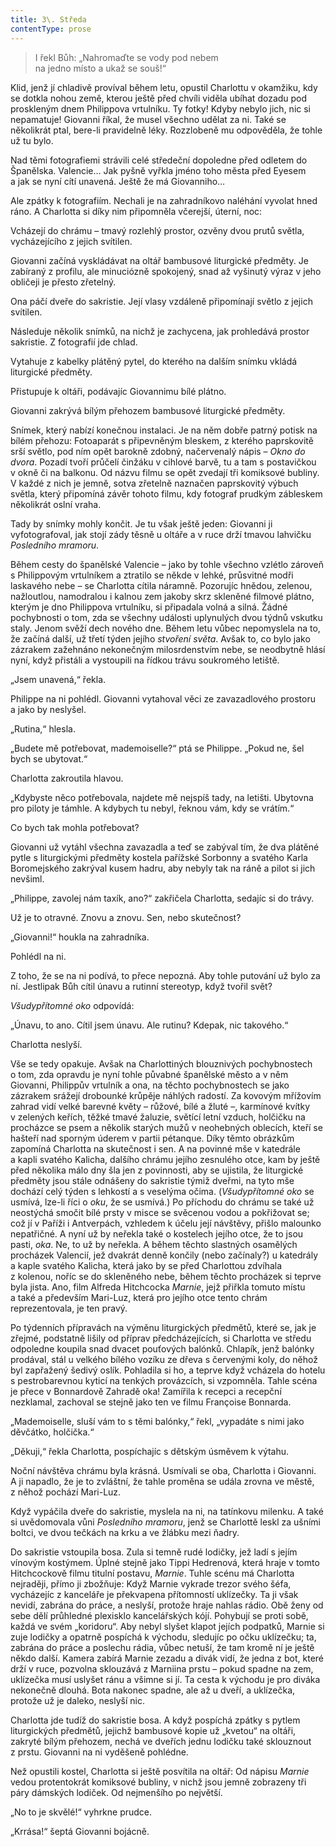```yaml
---
title: 3\. Středa
contentType: prose
---
```


<section>

> I řekl Bůh: „Nahromaďte se vody pod nebem  
> na jedno místo a ukaž se souš!“

</section>

<section>

Klid, jenž jí chladivě províval během letu, opustil Charlottu v okamžiku, kdy se dotkla nohou země, kterou ještě před chvíli viděla ubíhat dozadu pod proskleným dnem Philippova vrtulníku. Ty fotky! Kdyby nebylo jich, nic si nepamatuje! Giovanni říkal, že musel všechno udělat za ni. Také se několikrát ptal, bere-li pravidelně léky. Rozzlobeně mu odpověděla, že tohle už tu bylo.

Nad těmi fotografiemi strávili celé středeční dopoledne před odletem do Španělska. Valencie… Jak pyšně vyřkla jméno toho města před Eyesem a jak se nyní cítí unavená. Ještě že má Giovanniho…

Ale zpátky k fotografiím. Nechali je na zahradníkovo naléhání vyvolat hned ráno. A Charlotta si díky nim připomněla včerejší, úterní, noc:

Vcházejí do chrámu – tmavý rozlehlý prostor, ozvěny dvou prutů světla, vycházejícího z jejich svítilen.

Giovanni začíná vyskládávat na oltář bambusové liturgické předměty. Je zabíraný z profilu, ale minuciózně spokojený, snad až vyšinutý výraz v jeho obličeji je přesto zřetelný.

Ona páčí dveře do sakristie. Její vlasy vzdáleně připomínají světlo z jejich svítilen.

Následuje několik snímků, na nichž je zachycena, jak prohledává prostor sakristie. Z fotografií jde chlad.

Vytahuje z kabelky plátěný pytel, do kterého na dalším snímku vkládá liturgické předměty.

Přistupuje k oltáři, podávajíc Giovannimu bílé plátno.

Giovanni zakrývá bílým přehozem bambusové liturgické předměty.

Snímek, který nabízí konečnou instalaci. Je na něm dobře patrný potisk na bílém přehozu: Fotoaparát s připevněným bleskem, z kterého paprskovitě srší světlo, pod ním opět barokně zdobný, načervenalý nápis – _Okno do dvora_. Pozadí tvoří průčelí činžáku v cihlové barvě, tu a tam s postavičkou v okně či na balkonu. Od názvu filmu se opět zvedají tři komiksové bubliny. V každé z nich je jemně, sotva zřetelně naznačen paprskovitý výbuch světla, který připomíná závěr tohoto filmu, kdy fotograf prudkým zábleskem několikrát oslní vraha.

Tady by snímky mohly končit. Je tu však ještě jeden: Giovanni ji vyfotografoval, jak stojí zády těsně u oltáře a v ruce drží tmavou lahvičku _Posledního mramoru_.

</section>

<section>

Během cesty do španělské Valencie – jako by tohle všechno vzlétlo zároveň s Philippovým vrtulníkem a ztratilo se někde v lehké, průsvitné modři laskavého nebe – se Charlotta cítila náramně. Pozorujíc hnědou, zelenou, nažloutlou, namodralou i kalnou zem jakoby skrz skleněné filmové plátno, kterým je dno Philippova vrtulníku, si připadala volná a silná. Žádné pochybnosti o tom, zda se všechny události uplynulých dvou týdnů vskutku staly. Jenom svěží dech nového dne. Během letu vůbec nepomyslela na to, že začíná další, už třetí týden jejího _stvoření světa_. Avšak to, co bylo jako zázrakem zažehnáno nekonečným milosrdenstvím nebe, se neodbytně hlásí nyní, když přistáli a vystoupili na řídkou trávu soukromého letiště.

„Jsem unavená,“ řekla.

Philippe na ni pohlédl. Giovanni vytahoval věci ze zavazadlového prostoru a jako by neslyšel.

„Rutina,“ hlesla.

„Budete mě potřebovat, mademoiselle?“ ptá se Philippe. „Pokud ne, šel bych se ubytovat.“

Charlotta zakroutila hlavou.

„Kdybyste něco potřebovala, najdete mě nejspíš tady, na letišti. Ubytovna pro piloty je támhle. A kdybych tu nebyl, řeknou vám, kdy se vrátím.“

Co bych tak mohla potřebovat?

Giovanni už vytáhl všechna zavazadla a teď se zabýval tím, že dva plátěné pytle s liturgickými předměty kostela pařížské Sorbonny a svatého Karla Boromejského zakrýval kusem hadru, aby nebyly tak na ráně a pilot si jich nevšiml.

„Philippe, zavolej nám taxík, ano?“ zakřičela Charlotta, sedajíc si do trávy.

Už je to otravné. Znovu a znovu. Sen, nebo skutečnost?

„Giovanni!“ houkla na zahradníka.

Pohlédl na ni.

Z toho, že se na ni podívá, to přece nepozná. Aby tohle putování už bylo za ní. Jestlipak Bůh cítil únavu a rutinní stereotyp, když tvořil svět?

_Všudypřítomné oko_ odpovídá:

„Únavu, to ano. Cítil jsem únavu. Ale rutinu? Kdepak, nic takového.“

Charlotta neslyší.

</section>

<section>

Vše se tedy opakuje. Avšak na Charlottiných blouznivých pochybnostech o tom, zda opravdu je nyní tohle půvabné španělské město a v něm Giovanni, Philippův vrtulník a ona, na těchto pochybnostech se jako zázrakem srážejí drobounké krůpěje náhlých radostí. Za kovovým mřížovím zahrad vidí velké barevné květy – růžové, bílé a žluté –, karmínové kvítky v zelených keřích, těžké tmavé žaluzie, světící letní vzduch, holčičku na procházce se psem a několik starých mužů v neohebných oblecích, kteří se hašteří nad sporným úderem v partii pétanque. Díky těmto obrázkům zapomíná Charlotta na skutečnost i sen. A na povinné mše v katedrále a kapli svatého Kalicha, dalšího chrámu jejího zesnulého otce, kam by ještě před několika málo dny šla jen z povinnosti, aby se ujistila, že liturgické předměty jsou stále odnášeny do sakristie týmiž dveřmi, na tyto mše dochází celý týden s lehkostí a s veselýma očima. (_Všudypřítomné oko_ se usmívá, lze-li říci o _oku_, že se usmívá.) Po příchodu do chrámu se také už neostýchá smočit bílé prsty v misce se svěcenou vodou a pokřižovat se; což jí v Paříži i Antverpách, vzhledem k účelu její návštěvy, přišlo malounko nepatřičné. A nyní už by neřekla také o kostelech jejího otce, že to jsou pasti, _oka_. Ne, to už by neřekla. A během těchto slastných osamělých procházek Valencií, jež dvakrát denně končily (nebo začínaly?) u katedrály a kaple svatého Kalicha, která jako by se před Charlottou zdvíhala z kolenou, noříc se do skleněného nebe, během těchto procházek si teprve byla jista. Ano, film Alfreda Hitchcocka _Marnie_, jejž přiřkla tomuto místu a také a především Mari-Luz, která pro jejího otce tento chrám reprezentovala, je ten pravý.

Po týdenních přípravách na výměnu liturgických předmětů, které se, jak je zřejmé, podstatně lišily od příprav předcházejících, si Charlotta ve středu odpoledne koupila snad dvacet pouťových balónků. Chlapík, jenž balónky prodával, stál u velkého bílého vozíku ze dřeva s červenými koly, do něhož byl zapřažený šedivý oslík. Pohladila si ho, a teprve když vcházela do hotelu s pestrobarevnou kyticí na tenkých provázcích, si vzpomněla. Tahle scéna je přece v Bonnardově Zahradě oka! Zamířila k recepci a recepční nezklamal, zachoval se stejně jako ten ve filmu Françoise Bonnarda.

„Mademoiselle, sluší vám to s těmi balónky,“ řekl, „vypadáte s nimi jako děvčátko, holčička.“

„Děkuji,“ řekla Charlotta, pospíchajíc s dětským úsměvem k výtahu.

Noční návštěva chrámu byla krásná. Usmívali se oba, Charlotta i Giovanni. A ji napadlo, že je to zvláštní, že tahle proměna se udála zrovna ve městě, z něhož pochází Mari-Luz.

Když vypáčila dveře do sakristie, myslela na ni, na tatínkovu milenku. A také si uvědomovala vůni _Posledního mramoru_, jenž se Charlottě leskl za ušními boltci, ve dvou tečkách na krku a ve žlábku mezi ňadry.

Do sakristie vstoupila bosa. Zula si temně rudé lodičky, jež ladí s jejím vínovým kostýmem. Úplné stejně jako Tippi Hedrenová, která hraje v tomto Hitchcockově filmu titulní postavu, _Marnie_. Tuhle scénu má Charlotta nejraději, přímo ji zbožňuje: Když Marnie vykrade trezor svého šéfa, vycházejíc z kanceláře je překvapena přítomností uklízečky. Ta ji však nevidí, zabrána do práce, a neslyší, protože hraje nahlas rádio. Obě ženy od sebe dělí průhledné plexisklo kancelářských kójí. Pohybují se proti sobě, každá ve svém „koridoru“. Aby nebyl slyšet klapot jejích podpatků, Marnie si zuje lodičky a opatrně pospíchá k východu, sledujíc po očku uklízečku; ta, zabrána do práce a poslechu rádia, vůbec netuší, že tam kromě ní je ještě někdo další. Kamera zabírá Marnie zezadu a divák vidí, že jedna z bot, které drží v ruce, pozvolna sklouzává z Marniina prstu – pokud spadne na zem, uklízečka musí uslyšet ránu a všimne si jí. Ta cesta k východu je pro diváka nekonečně dlouhá. Bota nakonec spadne, ale až u dveří, a uklízečka, protože už je daleko, neslyší nic.

Charlotta jde tudíž do sakristie bosa. A když pospíchá zpátky s pytlem liturgických předmětů, jejichž bambusové kopie už „kvetou“ na oltáři, zakryté bílým přehozem, nechá ve dveřích jednu lodičku také sklouznout z prstu. Giovanni na ni vyděšeně pohlédne.

Než opustili kostel, Charlotta si ještě posvítila na oltář: Od nápisu _Marnie_ vedou protentokrát komiksové bubliny, v nichž jsou jemně zobrazeny tři páry dámských lodiček. Od nejmenšího po největší.

„No to je skvělé!“ vyhrkne prudce.

„Krrása!“ šeptá Giovanni bojácně.

</section>
